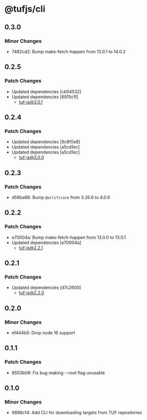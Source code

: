 # @tufjs/cli

## 0.3.0

### Minor Changes

- 7482cd2: Bump make-fetch-happen from 13.0.1 to 14.0.2

## 0.2.5

### Patch Changes

- Updated dependencies [cb54532]
- Updated dependencies [6915c1f]
  - tuf-js@3.0.1

## 0.2.4

### Patch Changes

- Updated dependencies [9c8f0e8]
- Updated dependencies [a5cd1ec]
- Updated dependencies [a5cd1ec]
  - tuf-js@3.0.0

## 0.2.3

### Patch Changes

- d58ba66: Bump `@oclif/core` from 3.26.6 to 4.0.6

## 0.2.2

### Patch Changes

- e70004a: Bump make-fetch-happen from 13.0.0 to 13.0.1
- Updated dependencies [e70004a]
  - tuf-js@2.2.1

## 0.2.1

### Patch Changes

- Updated dependencies [d7c2600]
  - tuf-js@2.2.0

## 0.2.0

### Minor Changes

- ef444b5: Drop node 16 support

## 0.1.1

### Patch Changes

- 8503b08: Fix bug making --root flag unusable

## 0.1.0

### Minor Changes

- 9886c14: Add CLI for downloading targets from TUF repositories
